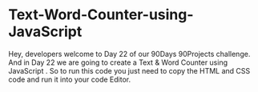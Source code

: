 # Text-Word-Counter-using-JavaScript
Hey, developers welcome to Day 22 of our 90Days 90Projects challenge. And in Day 22 we are going to create a Text &amp; Word Counter using JavaScript . So to run this code you just need to copy the HTML and CSS code and run it into your code Editor. 

